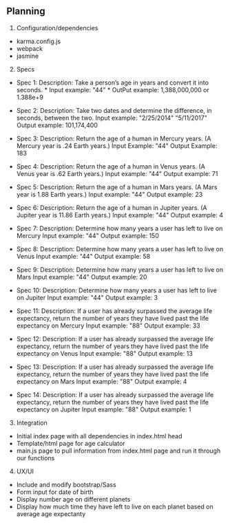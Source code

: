 ## Planning

1. Configuration/dependencies
  * karma.config.js
  * webpack
  * jasmine

2. Specs

  * Spec 1: Description: Take a person’s age in years and convert it into seconds.
            * Input example: "44"
            * OutPut example: 1,388,000,000 or 1.388e+9

  * Spec 2: Description: Take two dates and determine the difference, in seconds, between the two.
            Input example: "2/25/2014" "5/11/2017"
            Output example: 101,174,400

  * Spec 3: Description: Return the age of a human in Mercury years. (A Mercury year is .24 Earth years.)
            Input Example: "44"
            Output Example: 183

  * Spec 4: Description: Return the age of a human in Venus years. (A Venus year is .62 Earth years.)
            Input example: "44"
            Output example: 71

  * Spec 5: Description: Return the age of a human in Mars years. (A Mars year is 1.88 Earth years.)
            Input example: "44"
            Output example: 23

  * Spec 6: Description: Return the age of a human in Jupiter years. (A Jupiter year is 11.86 Earth years.)
            Input example: "44"
            Output example: 4

  * Spec 7: Description: Determine how many years a user has left to live on Mercury
            Input example: "44"
            Output example: 150

  * Spec 8: Description: Determine how many years a user has left to live on Venus
            Input example: "44"
            Output example: 58

  * Spec 9: Description: Determine how many years a user has left to live on Mars
            Input example: "44"
            Output example: 20

  * Spec 10: Description: Determine how many years a user has left to live on Jupiter
            Input example: "44"
            Output example: 3

  * Spec 11: Description: If a user has already surpassed the average life expectancy, return the number of years they have lived past the life expectancy on Mercury
            Input example: "88"
            Output example: 33

  * Spec 12: Description: If a user has already surpassed the average life expectancy, return the number of years they have lived past the life expectancy on Venus
            Input example: "88"
            Output example: 13

  * Spec 13: Description: If a user has already surpassed the average life expectancy, return the number of years they have lived past the life expectancy on Mars
            Input example: "88"
            Output example: 4

  * Spec 14: Description: If a user has already surpassed the average life expectancy, return the number of years they have lived past the life expectancy on Jupiter
            Input example: "88"
            Output example: 1

3. Integration
  * Initial index page with all dependencies in index.html head
  * Template/html page for age calculator
  * main.js page to pull information from index.html page and run it through our functions

4. UX/UI
  * Include and modify bootstrap/Sass
  * Form input for date of birth
  * Display number age on different planets
  * Display how much time they have left to live on each planet based on average age expectanty
